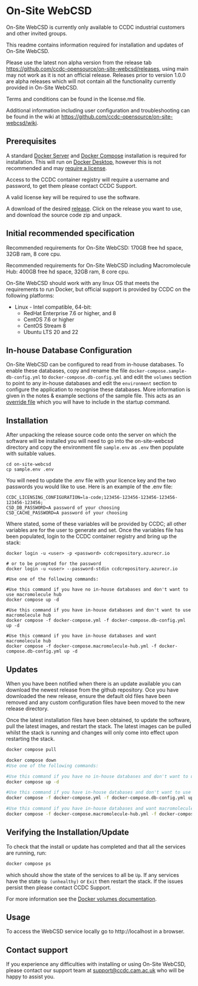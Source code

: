 # On-Site WebCSD

On-Site WebCSD is currently only available to CCDC industrial customers and other invited groups.

This readme contains information required for installation and updates of On-Site WebCSD.

Please use the latest non alpha version from the release tab https://github.com/ccdc-opensource/on-site-webcsd/releases, using main may not work as it is not an official release. Releases prior to version 1.0.0 are alpha releases which will not contain all the functionality currently provided in On-Site WebCSD.

Terms and conditions can be found in the license.md file.

Additional information including user configuration and troubleshooting can be found in the wiki at https://github.com/ccdc-opensource/on-site-webcsd/wiki.

## Prerequisites

A standard [Docker Server](https://docs.docker.com/engine/install/#server) and [Docker Compose](https://docs.docker.com/compose/install/) installation is required for installation. This will run on [Docker Desktop](https://docs.docker.com/engine/install/#desktop), however this is not recommended and may [require a license](https://www.docker.com/legal/docker-subscription-service-agreement/).

Access to the CCDC container registry will require a username and password, to get them please contact CCDC Support.

A valid license key will be required to use the software.

A download of the desired [release](https://github.com/ccdc-opensource/on-site-webcsd/releases).
Click on the release you want to use, and download the source code zip and unpack.

## Initial recommended specification

Recommended requirements for On-Site WebCSD:
170GB free hd space, 32GB ram, 8 core cpu.

Recommended requirements for On-Site WebCSD including Macromolecule Hub:
400GB free hd space, 32GB ram, 8 core cpu.

On-Site WebCSD should work with any linux OS that meets the requirements to run Docker, but official support is provided by CCDC on the following platforms:

- Linux - Intel compatible, 64-bit:
  - RedHat Enterprise 7.6 or higher, and 8
  - CentOS 7.6 or higher
  - CentOS Stream 8
  - Ubuntu LTS 20 and 22

## In-house Database Configuration

On-Site WebCSD can be configured to read from in-house databases. To enable these databases, copy and rename the file `docker-compose.sample-db-config.yml` to `docker-compose.db-config.yml` and edit the `volumes` section to point to any in-house databases and edit the `environment` section to configure the application to recognise these databases. More information is given in the notes & example sections of the sample file. This acts as an [override file](https://docs.docker.com/compose/extends/) which you will have to include in the startup command.

## Installation

After unpacking the release source code onto the server on which the software will be installed you will need to go into the on-site-webcsd directory and copy the environment file `sample.env` as `.env` then populate with suitable values.

```
cd on-site-webcsd
cp sample.env .env
```

You will need to update the .env file with your licence key and the two passwords you would like to use.
Here is an example of the .env file:

```
CCDC_LICENSING_CONFIGURATION=la-code;123456-123456-123456-123456-123456-123456;
CSD_DB_PASSWORD=A password of your choosing
CSD_CACHE_PASSWORD=A password of your choosing
```

Where stated, some of these variables will be provided by CCDC; all other variables are for the user to generate and set. Once the variables file has been populated, login to the CCDC container registry and bring up the stack:

```
docker login -u <user> -p <password> ccdcrepository.azurecr.io

# or to be prompted for the password
docker login -u <user> --password-stdin ccdcrepository.azurecr.io

#Use one of the following commands: 

#Use this command if you have no in-house databases and don't want to use macromolecule hub
docker compose up -d

#Use this command if you have in-house databases and don't want to use macromolecule hub 
docker compose -f docker-compose.yml -f docker-compose.db-config.yml up -d

#Use this command if you have in-house databases and want macromolecule hub 
docker compose -f docker-compose.macromolecule-hub.yml -f docker-compose.db-config.yml up -d
```

## Updates

When you have been notified when there is an update available you can download the newest release from the github repository.
Oce you have downloaded the new release, ensure the default old files have been removed and any custom configuration files have been moved to the new release directory.

Once the latest installation files have been obtained, to update the software, pull the latest images, and restart the stack. The latest images can be pulled whilst the stack is running and changes will only come into effect upon restarting the stack.

```sh
docker compose pull

docker compose down
#Use one of the following commands: 

#Use this command if you have no in-house databases and don't want to use macromolecule hub
docker compose up -d

#Use this command if you have in-house databases and don't want to use macromolecule hub 
docker compose -f docker-compose.yml -f docker-compose.db-config.yml up -d

#Use this command if you have in-house databases and want macromolecule hub 
docker compose -f docker-compose.macromolecule-hub.yml -f docker-compose.db-config.yml up -d
```

## Verifying the Installation/Update

To check that the install or update has completed and that all the services are running, run:

```sh
docker compose ps
```

which should show the state of the services to all be `Up`. If any services have the state `Up (unhealthy)` or `Exit` then restart the stack. If the issues persist then please contact CCDC Support.

For more information see the [Docker volumes documentation](https://docs.docker.com/compose/compose-file/#volumes).

## Usage

To access the WebCSD service locally go to http://localhost in a browser.

## Contact support

If you experience any difficulties with installing or using On-Site WebCSD, please contact our support team at support@ccdc.cam.ac.uk who will be happy to assist you.
